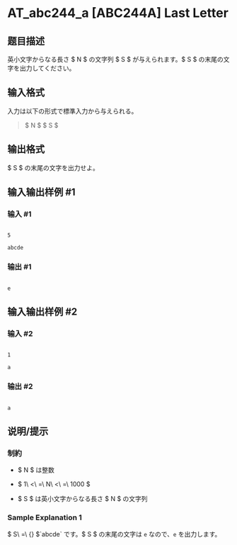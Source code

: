 # AT_abc244_a [ABC244A] Last Letter

## 题目描述

[problemUrl]: https://atcoder.jp/contests/abc244/tasks/abc244_a

英小文字からなる長さ $ N $ の文字列 $ S $ が与えられます。$ S $ の末尾の文字を出力してください。

## 输入格式

入力は以下の形式で標準入力から与えられる。

> $ N $ $ S $

## 输出格式

$ S $ の末尾の文字を出力せよ。

## 输入输出样例 #1

### 输入 #1

```
5
abcde
```

### 输出 #1

```
e
```

## 输入输出样例 #2

### 输入 #2

```
1
a
```

### 输出 #2

```
a
```

## 说明/提示

### 制約

- $ N $ は整数
- $ 1\ <\ =\ N\ <\ =\ 1000 $
- $ S $ は英小文字からなる長さ $ N $ の文字列

### Sample Explanation 1

$ S\ =\ {} $`abcde` です。$ S $ の末尾の文字は `e` なので、`e` を出力します。